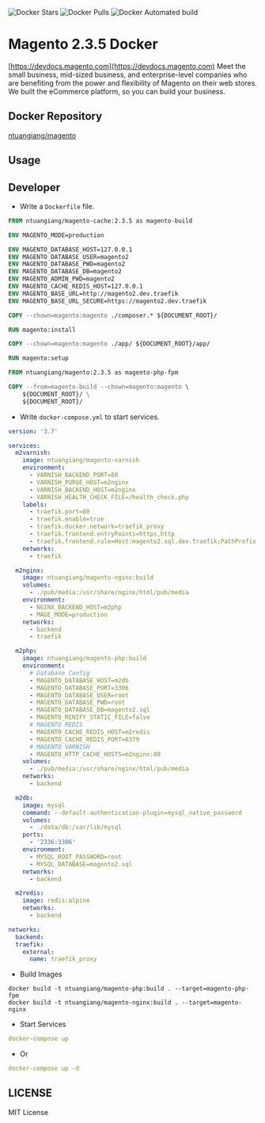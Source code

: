 ![Docker Stars](https://img.shields.io/docker/stars/ntuangiang/magento.svg)
![Docker Pulls](https://img.shields.io/docker/pulls/ntuangiang/magento.svg)
![Docker Automated build](https://img.shields.io/docker/automated/ntuangiang/magento.svg)

# Magento 2.3.5 Docker

[https://devdocs.magento.com](https://devdocs.magento.com) Meet the small business, mid-sized business, and enterprise-level companies who are benefiting from the power and flexibility of Magento on their web stores. We built the eCommerce platform, so you can build your business.

## Docker Repository
[ntuangiang/magento](https://hub.docker.com/r/ntuangiang/magento) 
## Usage
## Developer
- Write a `Dockerfile` file.

```Dockerfile
FROM ntuangiang/magento-cache:2.3.5 as magento-build

ENV MAGENTO_MODE=production

ENV MAGENTO_DATABASE_HOST=127.0.0.1
ENV MAGENTO_DATABASE_USER=magento2
ENV MAGENTO_DATABASE_PWD=magento2
ENV MAGENTO_DATABASE_DB=magento2
ENV MAGENTO_ADMIN_PWD=magento2
ENV MAGENTO_CACHE_REDIS_HOST=127.0.0.1
ENV MAGENTO_BASE_URL=http://magento2.dev.traefik
ENV MAGENTO_BASE_URL_SECURE=https://magento2.dev.traefik

COPY --chown=magento:magento ./composer.* ${DOCUMENT_ROOT}/

RUN magento:install

COPY --chown=magento:magento ./app/ ${DOCUMENT_ROOT}/app/

RUN magento:setup

FROM ntuangiang/magento:2.3.5 as magento-php-fpm

COPY --from=magento-build --chown=magento:magento \
    ${DOCUMENT_ROOT}/ \
    ${DOCUMENT_ROOT}/
```
- Write `docker-compose.yml` to start services.

```yml
version: '3.7'

services:
  m2varnish:
    image: ntuangiang/magento-varnish
    environment:
      - VARNISH_BACKEND_PORT=80
      - VARNISH_PURGE_HOST=m2nginx
      - VARNISH_BACKEND_HOST=m2nginx
      - VARNISH_HEALTH_CHECK_FILE=/health_check.php
    labels:
      - traefik.port=80
      - traefik.enable=true
      - traefik.docker.network=traefik_proxy
      - traefik.frontend.entryPoints=https,http
      - traefik.frontend.rule=Host:magento2.sql.dev.traefik;PathPrefix:/
    networks:
      - traefik

  m2nginx:
    image: ntuangiang/magento-nginx:build
    volumes:
      - ./pub/media:/usr/share/nginx/html/pub/media
    environment:
      - NGINX_BACKEND_HOST=m2php
      - MAGE_MODE=production
    networks:
      - backend
      - traefik

  m2php:
    image: ntuangiang/magento-php:build
    environment:
      # Database Config
      - MAGENTO_DATABASE_HOST=m2db
      - MAGENTO_DATABASE_PORT=3306
      - MAGENTO_DATABASE_USER=root
      - MAGENTO_DATABASE_PWD=root
      - MAGENTO_DATABASE_DB=magento2.sql
      - MAGENTO_MINIFY_STATIC_FILE=false
      # MAGENTO REDIS
      - MAGENTO_CACHE_REDIS_HOST=m2redis
      - MAGENTO_CACHE_REDIS_PORT=6379
      # MAGENTO VARNISH
      - MAGENTO_HTTP_CACHE_HOSTS=m2nginx:80
    volumes:
      - ./pub/media:/usr/share/nginx/html/pub/media
    networks:
      - backend

  m2db:
    image: mysql
    command: --default-authentication-plugin=mysql_native_password
    volumes:
      - ./data/db:/var/lib/mysql
    ports:
      - '2336:3306'
    environment:
      - MYSQL_ROOT_PASSWORD=root
      - MYSQL_DATABASE=magento2.sql
    networks:
      - backend

  m2redis:
    image: redis:alpine
    networks:
      - backend

networks:
  backend:
  traefik:
    external:
      name: traefik_proxy
```

- Build Images

```shell
docker build -t ntuangiang/magento-php:build . --target=magento-php-fpm
docker build -t ntuangiang/magento-nginx:build . --target=magento-nginx
```

- Start Services

```yml
docker-compose up 
```
 - Or
 
 ```yml
 docker-compose up -d 
 ```
## LICENSE

MIT License